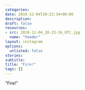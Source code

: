 ```yaml
---
categories:
date: 2010-12-04T20:23:34+00:00
description:
draft: false
resources:
- src: 2010-12-04_20-23-34_UTC.jpg
  name: "header"
layout: instagram
options:
  unlisted: false
stories:
subtitle:
title: "Fire!"
tags: []
---
```


"Fire!"
